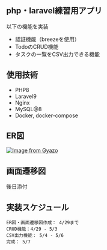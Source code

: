 ## php・laravel練習用アプリ
以下の機能を実装
- 認証機能（breezeを使用）
- TodoのCRUD機能
- タスクの一覧をCSV出力できる機能

## 使用技術
- PHP8
- Laravel9
- Nginx
- MySQL@8
- Docker, docker-compose

## ER図
[![Image from Gyazo](https://i.gyazo.com/551bec2cb8c599e48ae1c36fcc9af083.png)](https://gyazo.com/551bec2cb8c599e48ae1c36fcc9af083)

## 画面遷移図
後日添付

## 実装スケジュール
```
ER図・画面遷移図作成： 4/29まで
CRUD機能：4/29 - 5/3
CSV出力機能： 5/4 - 5/6
完成： 5/7
```
